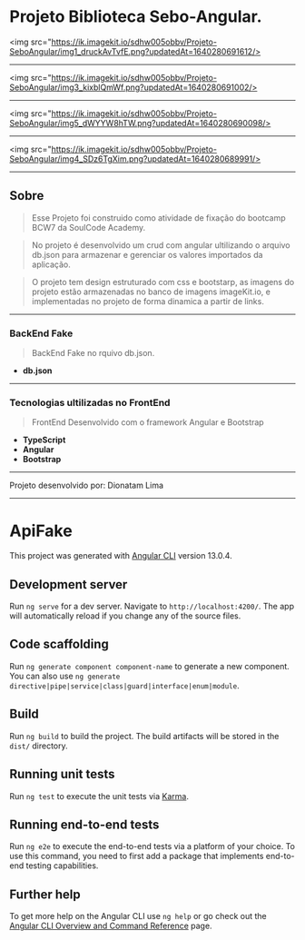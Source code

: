 
# Projeto Biblioteca Sebo-Angular.


<img src="https://ik.imagekit.io/sdhw005obbv/Projeto-SeboAngular/img1_druckAvTvfE.png?updatedAt=1640280691612/>

---

<img src="https://ik.imagekit.io/sdhw005obbv/Projeto-SeboAngular/img3_kixblQmWf.png?updatedAt=1640280691002/>

---

<img src="https://ik.imagekit.io/sdhw005obbv/Projeto-SeboAngular/img5_dWYYW8hTW.png?updatedAt=1640280690098/>

---

<img src="https://ik.imagekit.io/sdhw005obbv/Projeto-SeboAngular/img4_SDz6TgXim.png?updatedAt=1640280689991/>


---

## Sobre

> Esse Projeto foi construido como atividade de fixação do bootcamp BCW7 da SoulCode Academy.

> No projeto é desenvolvido um crud com angular ultilizando o arquivo db.json para armazenar e gerenciar os valores importados da aplicação.

> O projeto tem design estruturado com css e bootstarp, as imagens do projeto estão armazenadas no banco de imagens imageKit.io, e implementadas no projeto de forma dinamica a partir de links.



---

### BackEnd Fake

>BackEnd Fake no rquivo db.json.
>
- **db.json**


---

### Tecnologias ultilizadas no FrontEnd

>FrontEnd Desenvolvido com o framework Angular e Bootstrap
>
- **TypeScript**
- **Angular** 
- **Bootstrap**

---

Projeto desenvolvido por: Dionatam Lima


---



# ApiFake

This project was generated with [Angular CLI](https://github.com/angular/angular-cli) version 13.0.4.

## Development server

Run `ng serve` for a dev server. Navigate to `http://localhost:4200/`. The app will automatically reload if you change any of the source files.

## Code scaffolding

Run `ng generate component component-name` to generate a new component. You can also use `ng generate directive|pipe|service|class|guard|interface|enum|module`.

## Build

Run `ng build` to build the project. The build artifacts will be stored in the `dist/` directory.

## Running unit tests

Run `ng test` to execute the unit tests via [Karma](https://karma-runner.github.io).

## Running end-to-end tests

Run `ng e2e` to execute the end-to-end tests via a platform of your choice. To use this command, you need to first add a package that implements end-to-end testing capabilities.

## Further help

To get more help on the Angular CLI use `ng help` or go check out the [Angular CLI Overview and Command Reference](https://angular.io/cli) page.
